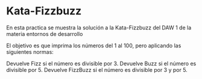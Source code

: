 # Kata-Fizzbuzz

En esta practica se muestra la solución a la Kata-Fizzbuzz del DAW 1 de la materia entornos de desarrollo

El objetivo es que imprima los números del 1 al 100, pero aplicando las siguientes normas:

Devuelve Fizz si el número es divisible por 3. Devuelve Buzz si el número es divisible por 5. Devuelve FizzBuzz si el número es divisible por 3 y por 5.
